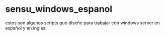 # sensu_windows_espanol
estos son algunos scripts que diseñe para trabajar con windows server en español y en ingles.

